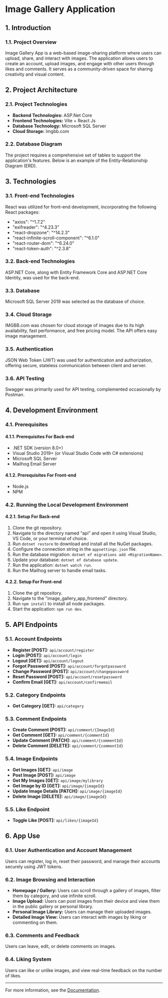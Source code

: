 # Image Gallery Application

## 1. Introduction

### 1.1. Project Overview
Image Gallery App is a web-based image-sharing platform where users can upload, share, and interact with images. The application allows users to create an account, upload images, and engage with other users through likes and comments. It serves as a community-driven space for sharing creativity and visual content.

## 2. Project Architecture

### 2.1. Project Technologies
- **Backend Technologies:** ASP.Net Core
- **Frontend Technologies:** Vite + React Js
- **Database Technology:** Microsoft SQL Server
- **Cloud Storage:** Imgbb.com

### 2.2. Database Diagram
The project requires a comprehensive set of tables to support the application's features. Below is an example of the Entity-Relationship Diagram (ERD).

## 3. Technologies

### 3.1. Front-end Technologies
React was utilized for front-end development, incorporating the following React packages:
- "axios": "^1.7.2"
- "exifreader": "^4.23.3"
- "react-dropzone": "^14.2.3"
- "react-infinite-scroll-component": "^6.1.0"
- "react-router-dom": "^6.24.0"
- "react-token-auth": "^2.3.8"

### 3.2. Back-end Technologies
ASP.NET Core, along with Entity Framework Core and ASP.NET Core Identity, was used for the back-end.

### 3.3. Database
Microsoft SQL Server 2019 was selected as the database of choice.

### 3.4. Cloud Storage
IMGBB.com was chosen for cloud storage of images due to its high availability, fast performance, and free pricing model. The API offers easy image management.

### 3.5. Authentication
JSON Web Token (JWT) was used for authentication and authorization, offering secure, stateless communication between client and server.

### 3.6. API Testing
Swagger was primarily used for API testing, complemented occasionally by Postman.

## 4. Development Environment

### 4.1. Prerequisites

#### 4.1.1. Prerequisites For Back-end
- .NET SDK (version 8.0+)
- Visual Studio 2019+ (or Visual Studio Code with C# extensions)
- Microsoft SQL Server
- Mailhog Email Server

#### 4.1.2. Prerequisites For Front-end
- Node.js
- NPM

### 4.2. Running the Local Development Environment

#### 4.2.1. Setup For Back-end
1. Clone the git repository.
2. Navigate to the directory named “api” and open it using Visual Studio, VS Code, or your terminal of choice.
3. Run `dotnet restore` to download and install all the NuGet packages.
4. Configure the connection string in the `appsettings.json` file.
5. Run the database migration: `dotnet ef migrations add <MigrationName>`.
6. Update your database: `dotnet ef database update`.
7. Run the application: `dotnet watch run`.
8. Run the Mailhog server to handle email tasks.

#### 4.2.2. Setup For Front-end
1. Clone the git repository.
2. Navigate to the "image_gallery_app_frontend" directory.
3. Run `npm install` to install all node packages.
4. Start the application: `npm run dev`.

## 5. API Endpoints

### 5.1. Account Endpoints
- **Register [POST]:** `api/account/register`
- **Login [POST]:** `api/account/login`
- **Logout [GET]:** `api/account/logout`
- **Forgot Password [POST]:** `api/account/forgotpassword`
- **Change Password [POST]:** `api/account/changepassword`
- **Reset Password [POST]:** `api/account/resetpassword`
- **Confirm Email [GET]:** `api/account/confirmemail`

### 5.2. Category Endpoints
- **Get Category [GET]:** `api/category`

### 5.3. Comment Endpoints
- **Create Comment [POST]:** `api/comment/{ImageId}`
- **Get Comment [GET]:** `api/comment/{commentId}`
- **Update Comment [PATCH]:** `api/comment/{commentId}`
- **Delete Comment [DELETE]:** `api/comment/{commentId}`

### 5.4. Image Endpoints
- **Get Images [GET]:** `api/image`
- **Post Image [POST]:** `api/image`
- **Get My Images [GET]:** `api/image/mylibrary`
- **Get Image by ID [GET]:** `api/image/{imageId}`
- **Update Image Details [PATCH]:** `api/image/{imageId}`
- **Delete Image [DELETE]:** `api/image/{imageId}`

### 5.5. Like Endpoint
- **Toggle Like [POST]:** `api/likes/{imageId}`

## 6. App Use

### 6.1. User Authentication and Account Management
Users can register, log in, reset their password, and manage their accounts securely using JWT tokens.

### 6.2. Image Browsing and Interaction
- **Homepage / Gallery:** Users can scroll through a gallery of images, filter them by category, and use infinite scroll.
- **Image Upload:** Users can post images from their device and view them in the public gallery or personal library.
- **Personal Image Library:** Users can manage their uploaded images.
- **Detailed Image View:** Users can interact with images by liking or commenting on them.

### 6.3. Comments and Feedback
Users can leave, edit, or delete comments on images.

### 6.4. Liking System
Users can like or unlike images, and view real-time feedback on the number of likes.

---

For more information, see the [Documentation](./Documentation/IGA%20Documentaion.pdf).
